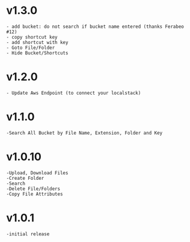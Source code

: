 # v1.3.0
    - add bucket: do not search if bucket name entered (thanks Ferabeo #12)
    - copy shortcut key
    - add shortcut with key
    - Goto File/Folder
    - Hide Bucket/Shortcuts

# v1.2.0
    - Update Aws Endpoint (to connect your localstack)

# v1.1.0
    -Search All Bucket by File Name, Extension, Folder and Key

# v1.0.10
    -Upload, Download Files
    -Create Folder
    -Search
    -Delete File/Folders
    -Copy File Attributes

# v1.0.1
    -initial release